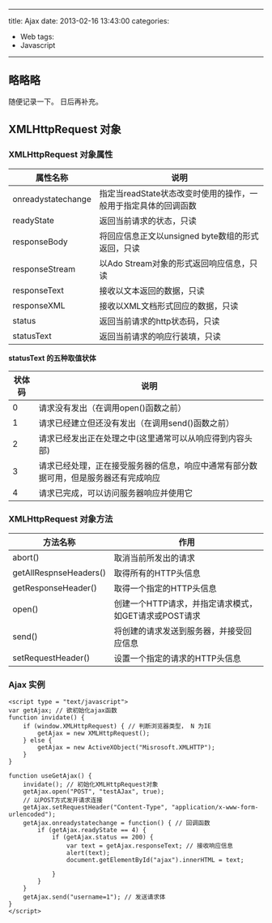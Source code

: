 ﻿----
title: Ajax
date: 2013-02-16 13:43:00
categories: 
- Web
tags:
- Javascript
----


##  略略略 
随便记录一下。 日后再补充。

## XMLHttpRequest 对象
### XMLHttpRequest 对象属性

| 属性名称 | 说明 |
| --- | --- |
| onreadystatechange	| 指定当readState状态改变时使用的操作，一般用于指定具体的回调函数 |
| readyState			| 返回当前请求的状态，只读 |
| responseBody		| 将回应信息正文以unsigned byte数组的形式返回，只读 |
| responseStream		| 以Ado Stream对象的形式返回响应信息，只读 |
| responseText		| 接收以文本返回的数据，只读 |
| responseXML			| 接收以XML文档形式回应的数据，只读 |
| status				| 返回当前请求的http状态码，只读 |
| statusText			| 返回当前请求的响应行装填，只读 |

**statusText 的五种取值状体**

状体码 | 说明
--- | ---
0 | 请求没有发出（在调用open()函数之前）
1 | 请求已经建立但还没有发出（在调用send()函数之前）
2 | 请求已经发出正在处理之中(这里通常可以从响应得到内容头部)
3 | 请求已经处理，正在接受服务器的信息，响应中通常有部分数据可用，但是服务器还有完成响应	
4 | 请求已完成，可以访问服务器响应并使用它

### XMLHttpRequest 对象方法
方法名称 | 作用
--- | ---
abort()					| 取消当前所发出的请求
getAllRespnseHeaders()	| 取得所有的HTTP头信息
getResponseHeader()		| 取得一个指定的HTTP头信息
open()					| 创建一个HTTP请求，并指定请求模式，如GET请求或POST请求
send()					| 将创建的请求发送到服务器，并接受回应信息
setRequestHeader()		| 设置一个指定的请求的HTTP头信息

### Ajax 实例

```
<script type = "text/javascript">
var getAjax; // 欲初始化ajax函数
function invidate() {
    if (window.XMLHttpRequest) { // 判断浏览器类型， N 为IE
		getAjax = new XMLHttpRequest();
	} else {
		getAjax = new ActiveXObject("Misrosoft.XMLHTTP");
	}
}

function useGetAjax() {
	invidate(); // 初始化XMLHttpRequest对象
	getAjax.open("POST", "testAJax", true);
    // 以POST方式发开请求连接
	getAjax.setRequestHeader("Content-Type", "application/x-www-form-urlencoded");
	getAjax.onreadystatechange = function() { // 回调函数
		if (getAjax.readyState == 4) {
		    if (getAjax.status == 200) {
		        var text = getAjax.responseText; // 接收响应信息
		        alert(text);
		        document.getElementById("ajax").innerHTML = text;

		    }
		}
    }
    getAjax.send("username=1"); // 发送请求体
}
</script>
```
